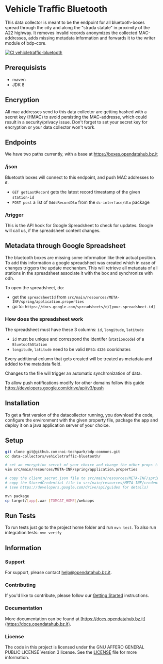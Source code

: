 # Vehicle Traffic Bluetooth

This data collector is meant to be the endpoint for all bluetooth-boxes spread
through the city and along the "strada statale" in proximity of the A22 highway.
It removes invalid records anonymizes the collected MAC-addresses, adds missing
metadata information and forwards it to the writer module of bdp-core.

[![CI vehicletraffic-bluetooth](https://github.com/noi-techpark/bdp-commons/actions/workflows/ci-vehicletraffic-bluetooth.yml/badge.svg)](https://github.com/noi-techpark/bdp-commons/actions/workflows/ci-vehicletraffic-bluetooth.yml)

## Prerequisists
- maven
- JDK 8

## Encryption
All mac addresses send to this data collector are getting hashed with a secret
key (HMAC) to avoid persisting the MAC-addresse, which could result in a
security/privacy issue. Don't forget to set your secret key for encryption or
your data collector won't work.

## Endpoints

We have two paths currently, with a base at https://boxes.opendatahub.bz.it

### /json
Bluetooth boxes will connect to this endpoint, and push MAC addresses to it.

- `GET getLastRecord` gets the latest record timestamp of the given `station-id`
- `POST post` a list of `OddsRecordDto` from the `dc-interface/dto` package

### /trigger
This is the API hook for Google Spreadsheet to check for updates. Google will
call us, if the spreadsheet content changes.

## Metadata through Google Spreadsheet
The bluetooth boxes are missing some information like their actual position. To
add this information a google spreadsheet was created which in case of changes
triggers the update mechanism. This will retrieve all metadata of all stations
in the spreadsheet associate it with the box and synchronize with odh.

To open the spreadsheet, do:
- get the `spreadsheetId` from `src/main/resources/META-INF/spring/application.properties`
- go to: `https://docs.google.com/spreadsheets/d/[your-spreadsheet-id]`

### How does the spreadsheet work
The spreadsheet must have these 3 columns: `id`, `longitude`, `latitude`
- `id` must be unique and correspond the identifer (`stationcode`) of a
  `BluetoothStation`
- `longitude`, `latitude` need to be valid `EPSG:4326` cooridnates

Every additional column that gets created will be treated as metadata and added
to the metadata field.

Changes to the file will trigger an automatic synchronization of data.

To allow push notifications modify for other domains follow this guide
https://developers.google.com/drive/api/v3/push

## Installation
To get a first version of the datacollector running, you download the code,
configure the environment with the given property file, package the app and
deploy it on a java application server of your choice.

## Setup

```sh
git clone git@github.com:noi-techpark/bdp-commons.git
cd data-collectors/vehicletraffic-bluetooth/

# set an encryption secret of your choice and change the other props if needed
vim src/main/resources/META-INF/spring/application.properties

# copy the client_secret.json file to src/main/resources/META-INF/spring
# copy the StoredCredential file to src/main/resources/META-INF/credentials
# (see https://developers.google.com/drive/api/guides for details)

mvn package
cp target/[app].war [TOMCAT_HOME]/webapps
```

## Run Tests
To run tests just go to the project home folder and run `mvn test`. To also run
integration tests: `mvn verify`

## Information

### Support

For support, please contact [help@opendatahub.bz.it](mailto:help@opendatahub.bz.it).

### Contributing

If you'd like to contribute, please follow our [Getting
Started](https://github.com/noi-techpark/odh-docs/wiki/Contributor-Guidelines:-Getting-started)
instructions.

### Documentation

More documentation can be found at
[https://docs.opendatahub.bz.it](https://docs.opendatahub.bz.it).

### License

The code in this project is licensed under the GNU AFFERO GENERAL PUBLIC LICENSE
Version 3 license. See the [LICENSE](../../LICENSE) file for more information.
